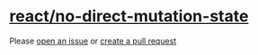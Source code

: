 [react/no-direct-mutation-state](https://github.com/yannickcr/eslint-plugin-react/tree/master/docs/rules/no-direct-mutation-state.md)
=====================================================================================================================================
Please [open an issue](https://github.com/rasenplanscher/eslint-config-rasenplanscher/issues/new)
or [create a pull request](https://github.com/rasenplanscher/eslint-config-rasenplanscher/edit/main/src/rules-configurations/react/no-direct-mutation-state.md)